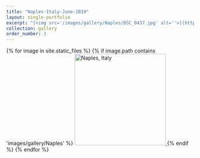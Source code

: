 ```yaml
---
title: "Naples-Italy-June-2019"
layout: single-portfolio
excerpt: "[<img src='/images/gallery/Naples/DSC_0437.jpg' alt=''>](https://nt-hung.github.io/gallery/Naples)"
collection: gallery
order_number: 3
---
```

<p float="left">   
{% for image in site.static_files %}
{% if image.path contains 'images/gallery/Naples' %}
<a href='{{ site.baseurl }}{{ image.path }}'>
    <img 
        src='{{ site.baseurl }}{{ image.path }}'
        alt="Naples, Italy" width="245" title="Naples, Italy"
    >
</a>
{% endif %}
{% endfor %}
</p>
<!-- [Poster](/files/pdf/research/PolMeth 2019 Poster.pdf){: .btn--research} -->
